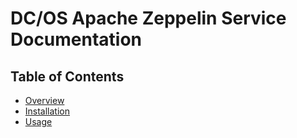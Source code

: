 # DC/OS Apache Zeppelin Service Documentation

## Table of Contents

- [Overview](index.md)
- [Installation](install.md)
- [Usage](usage.md)
